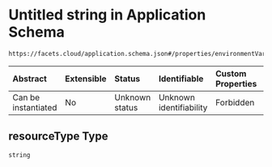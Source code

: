 # Untitled string in Application Schema

```txt
https://facets.cloud/application.schema.json#/properties/environmentVariables/properties/dynamic/properties/INTOUCH_ENDPOINT/properties/resourceType
```



| Abstract            | Extensible | Status         | Identifiable            | Custom Properties | Additional Properties | Access Restrictions | Defined In                                                                                     |
| :------------------ | :--------- | :------------- | :---------------------- | :---------------- | :-------------------- | :------------------ | :--------------------------------------------------------------------------------------------- |
| Can be instantiated | No         | Unknown status | Unknown identifiability | Forbidden         | Allowed               | none                | [application.schema.json*](../../../assets/out/application.schema.json "open original schema") |

## resourceType Type

`string`
